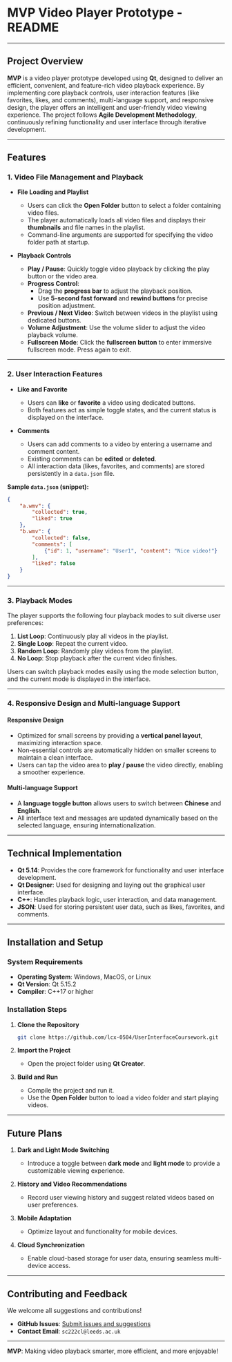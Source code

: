 # **MVP Video Player Prototype - README**

---

## **Project Overview**

**MVP** is a video player prototype developed using **Qt**, designed to deliver an efficient, convenient, and feature-rich video playback experience. By implementing core playback controls, user interaction features (like favorites, likes, and comments), multi-language support, and responsive design, the player offers an intelligent and user-friendly video viewing experience. The project follows **Agile Development Methodology**, continuously refining functionality and user interface through iterative development.

---

## **Features**

### 1. **Video File Management and Playback**

- **File Loading and Playlist**  
  - Users can click the **Open Folder** button to select a folder containing video files.  
  - The player automatically loads all video files and displays their **thumbnails** and file names in the playlist.  
  - Command-line arguments are supported for specifying the video folder path at startup.

- **Playback Controls**  
  - **Play / Pause**: Quickly toggle video playback by clicking the play button or the video area.  
  - **Progress Control**:  
    - Drag the **progress bar** to adjust the playback position.  
    - Use **5-second fast forward** and **rewind buttons** for precise position adjustment.  
  - **Previous / Next Video**: Switch between videos in the playlist using dedicated buttons.  
  - **Volume Adjustment**: Use the volume slider to adjust the video playback volume.  
  - **Fullscreen Mode**: Click the **fullscreen button** to enter immersive fullscreen mode. Press again to exit.

---

### 2. **User Interaction Features**

- **Like and Favorite**  
  - Users can **like** or **favorite** a video using dedicated buttons.  
  - Both features act as simple toggle states, and the current status is displayed on the interface.  

- **Comments**  
  - Users can add comments to a video by entering a username and comment content.  
  - Existing comments can be **edited** or **deleted**.  
  - All interaction data (likes, favorites, and comments) are stored persistently in a `data.json` file.

**Sample `data.json` (snippet):**  
```json
{
    "a.wmv": {
        "collected": true,
        "liked": true
    },
    "b.wmv": {
        "collected": false,
        "comments": [
            {"id": 1, "username": "User1", "content": "Nice video!"}
        ],
        "liked": false
    }
}
```

---

### 3. **Playback Modes**

The player supports the following four playback modes to suit diverse user preferences:  

1. **List Loop**: Continuously play all videos in the playlist.  
2. **Single Loop**: Repeat the current video.  
3. **Random Loop**: Randomly play videos from the playlist.  
4. **No Loop**: Stop playback after the current video finishes.  

Users can switch playback modes easily using the mode selection button, and the current mode is displayed in the interface.

---

### 4. **Responsive Design and Multi-language Support**

#### **Responsive Design**  
- Optimized for small screens by providing a **vertical panel layout**, maximizing interaction space.  
- Non-essential controls are automatically hidden on smaller screens to maintain a clean interface.  
- Users can tap the video area to **play / pause** the video directly, enabling a smoother experience.

#### **Multi-language Support**  
- A **language toggle button** allows users to switch between **Chinese** and **English**.  
- All interface text and messages are updated dynamically based on the selected language, ensuring internationalization.

---

## **Technical Implementation**

- **Qt 5.14**: Provides the core framework for functionality and user interface development.  
- **Qt Designer**: Used for designing and laying out the graphical user interface.  
- **C++**: Handles playback logic, user interaction, and data management.  
- **JSON**: Used for storing persistent user data, such as likes, favorites, and comments.

---

## **Installation and Setup**

### **System Requirements**  
- **Operating System**: Windows, MacOS, or Linux  
- **Qt Version**: Qt 5.15.2  
- **Compiler**: C++17 or higher  

### **Installation Steps**  
1. **Clone the Repository**  
   ```bash
   git clone https://github.com/lcx-0504/UserInterfaceCoursework.git
   ```

2. **Import the Project**  
   - Open the project folder using **Qt Creator**.  

3. **Build and Run**  
   - Compile the project and run it.  
   - Use the **Open Folder** button to load a video folder and start playing videos.

---

## **Future Plans**

1. **Dark and Light Mode Switching**  
   - Introduce a toggle between **dark mode** and **light mode** to provide a customizable viewing experience.

2. **History and Video Recommendations**  
   - Record user viewing history and suggest related videos based on user preferences.

3. **Mobile Adaptation**  
   - Optimize layout and functionality for mobile devices.

4. **Cloud Synchronization**  
   - Enable cloud-based storage for user data, ensuring seamless multi-device access.

---

## **Contributing and Feedback**

We welcome all suggestions and contributions!  
- **GitHub Issues**: [Submit issues and suggestions](https://github.com/lcx-0504/UserInterfaceCoursework/issues)  
- **Contact Email**: `sc222cl@leeds.ac.uk`  

---

**MVP**: Making video playback smarter, more efficient, and more enjoyable!  